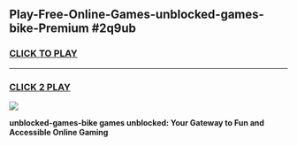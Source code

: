 
## Play-Free-Online-Games-unblocked-games-bike-Premium #2q9ub
<h3>
<a href="https://premium.freeplayer.one?title=unblocked-games-bike&ref=8M">CLICK TO PLAY</a></h3>
<hr>

<h3>
<a href="https://premium.freeplayer.one?title=unblocked-games-bike&ref=8M">CLICK 2 PLAY</a>
  
</h3>

<a href="https://premium.freeplayer.one?title=unblocked-games-bike&ref=8M"><img src="https://clearcache.store/games.png"></a>


**unblocked-games-bike games unblocked: Your Gateway to Fun and Accessible Online Gaming**
